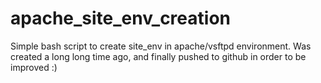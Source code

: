 # apache_site_env_creation
Simple bash script to create site_env in apache/vsftpd environment.
Was created a long long time ago, and finally pushed to github in order to be improved :)

